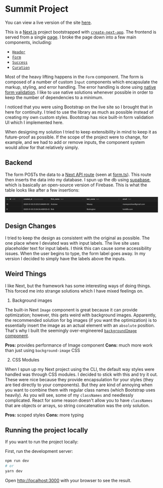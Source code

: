 # Summit Project

You can view a live version of the site [here](https://summit-project.vercel.app/).

This is a [Next.js](https://nextjs.org/) project bootstrapped with [`create-next-app`](https://github.com/vercel/next.js/tree/canary/packages/create-next-app). The frontend is served from a single [page](pages/index.tsx). I broke the page down into a few main components, including:

-   [`Header`](components/header.tsx)
-   [`Form`](components/newsletterForm.tsx)
-   [`Success`](components/success.tsx)
-   [`Curation`](components/curation.tsx)

Most of the heavy lifting happens in the `Form` component. The form is composed of a number of custom `Input` components which encapsulate the markup, styling, and error handling. The error handling is done using [native form validation](https://developer.mozilla.org/en-US/docs/Learn/Forms/Form_validation). I like to use native solutions whenever possible in order to keep the number of dependencies to a minimum.

I noticed that you were using Bootstrap on the live site so I brought that in here for continuity. I tried to use the library as much as possible instead of creating my own custom styles. Bootstrap has nice built-in form validation UI which I implemented here.

When designing my solution I tried to keep extensibility in mind to keep it as future-proof as possible. If the scope of the project were to change, for example, and we had to add or remove inputs, the component system would allow for that relatively simply.

## Backend

The form POSTs the data to a [Next API route](https://nextjs.org/docs/api-routes/introduction) (seen at [form.ts](pages/api/form.ts)). This route then inserts the data into my database. I spun up the db using [supabase](https://supabase.com/), which is basically an open-source version of Firebase. This is what the table looks like after a few insertions:

![supabase](supabase.png)

## Design Changes

I tried to keep the design as consistent with the original as possible. The one place where I deviated was with input labels. The live site uses placeholder text for input labels. I think this can cause some accessibility issues. When the user begins to type, the form label goes away. In my version I decided to simply have the labels above the inputs.

## Weird Things

I like Next, but the framework has some interesting ways of doing things. This forced me into strange solutions which I have mixed feelings on.

1. Background images

The built-in Next `Image` component is great because it can provide optimization; however, this gets weird with background images. Apparently, the recommended solution for bg images (if you want the optimization) is to essentially insert the image as an actual element with an `absolute` position. That's why I built the seemingly over-engineered [`backgroundImage` component](components/backgroundImage.tsx).

**Pros:** provides performance of Image component
**Cons:** much more work than just using `background-image` CSS

2. CSS Modules

When I spun up my Next project using the CLI, the default way styles were handled was through CSS modules. I decided to stick with this and try it out. These were nice because they provide encapsulation for your styles (they are tied directly to your components). But they are kind of annoying when you want to combine them with regular class names (which Bootstrap uses heavily). As you will see, some of my `classNames` and needlessly complicated. React for some reason doesn't allow you to have `classNames` that are objects or arrays, so string concatenation was the only solution.

**Pros:** scoped styles
**Cons:** more typing

## Running the project locally

If you want to run the project locally:

First, run the development server:

```bash
npm run dev
# or
yarn dev
```

Open [http://localhost:3000](http://localhost:3000) with your browser to see the result.
